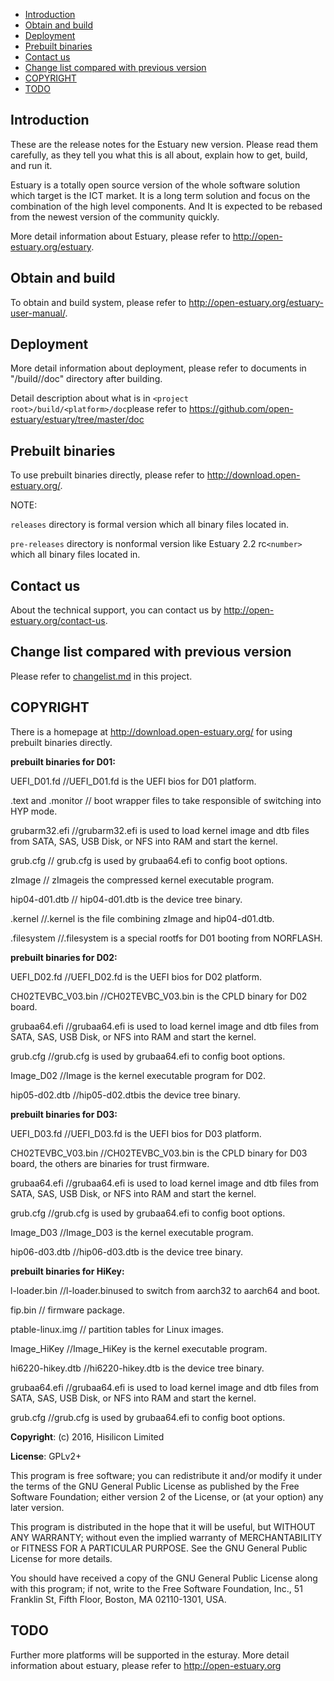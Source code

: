 * [Introduction](#1)
* [Obtain and build](#2)
* [Deployment](#3)
* [Prebuilt binaries](#4)
* [Contact us](#5)
* [Change list compared with previous version](#6)
* [COPYRIGHT](#7)
* [TODO](#8)

<h2 id="1">Introduction</h2>

 These are the release notes for the Estuary new version. Please read them carefully, as they tell you what this is all about, explain how to get, build, and run it.

 Estuary is a totally open source version of the whole software solution which target is the ICT market. It is a long term solution and focus on the combination of the high level components. And It is expected to be rebased from the newest version of the community quickly.
 
 More detail information about Estuary, please refer to http://open-estuary.org/estuary.

<h2 id="2"> Obtain and build</h2>

To obtain and build system, please refer to http://open-estuary.org/estuary-user-manual/.

<h2 id="3"> Deployment</h2>

  More detail information about deployment, please refer to documents in "<project root>/build/<platform>/doc" directory after building.
  
  Detail description about what is in `<project root>/build/<platform>/doc`please refer to https://github.com/open-estuary/estuary/tree/master/doc

<h2 id="4"> Prebuilt binaries</h2>

To use prebuilt binaries directly, please refer to http://download.open-estuary.org/.

NOTE:
  
 `releases` directory is formal version which all binary files located in.
  
 `pre-releases` directory is nonformal version like Estuary 2.2 rc`<number>` which all binary files located in. 

 <h2 id="5"> Contact us</h2>

About the technical support, you can contact us by http://open-estuary.org/contact-us.

<h2 id="6"> Change list compared with previous version</h2>

Please refer to [changelist.md](https://github.com/open-estuary/estuary/blob/master/README.md) in this project.

<h2 id="7"> COPYRIGHT</h2>

There is a homepage at http://download.open-estuary.org/ for using prebuilt binaries directly.

 **prebuilt binaries for D01:**

  UEFI_D01.fd      //UEFI_D01.fd is the UEFI bios for D01 platform.

 .text and .monitor  // boot wrapper files to take responsible of switching into HYP mode.

  grubarm32.efi      //grubarm32.efi is used to load kernel image and dtb files from SATA, SAS, USB Disk, or NFS into RAM and start the kernel.
 
  grub.cfg          // grub.cfg is used by grubaa64.efi to config boot options.
 
  zImage           // zImageis the compressed kernel executable program.
 
  hip04-d01.dtb    // hip04-d01.dtb is the device tree binary.
 
 .kernel           //.kernel is the file combining zImage and hip04-d01.dtb.
 
 .filesystem      //.filesystem is a special rootfs for D01 booting from NORFLASH.

 **prebuilt binaries for D02:**

 UEFI_D02.fd       //UEFI_D02.fd is the UEFI bios for D02 platform.

 CH02TEVBC_V03.bin //CH02TEVBC_V03.bin is the CPLD binary for D02 board.

 grubaa64.efi  //grubaa64.efi is used to load kernel image and dtb files from SATA, SAS, USB Disk, or NFS into RAM and start the kernel.

 grub.cfg      //grub.cfg is used by grubaa64.efi to config boot options.

 Image_D02     //Image is the kernel executable program for D02.

 hip05-d02.dtb //hip05-d02.dtbis the device tree binary.
 
 **prebuilt binaries for D03:**

UEFI_D03.fd    //UEFI_D03.fd is the UEFI bios for D03 platform.

CH02TEVBC_V03.bin //CH02TEVBC_V03.bin is the CPLD binary for D03 board, the others are binaries for trust firmware.

grubaa64.efi  //grubaa64.efi is used to load kernel image and dtb files from SATA, SAS, USB Disk, or NFS into RAM and start the kernel.

grub.cfg      //grub.cfg is used by grubaa64.efi to config boot options.

Image_D03  //Image_D03 is the kernel executable program.

hip06-d03.dtb //hip06-d03.dtb is the device tree binary.

 **prebuilt binaries for HiKey:**

l-loader.bin //l-loader.binused to switch from aarch32 to aarch64 and boot.

fip.bin   // firmware package.

ptable-linux.img // partition tables for Linux images. 

Image_HiKey //Image_HiKey is the kernel executable program.

hi6220-hikey.dtb //hi6220-hikey.dtb is the device tree binary.

grubaa64.efi  //grubaa64.efi is used to load kernel image and dtb files from SATA, SAS, USB Disk, or NFS into RAM and start the kernel.

grub.cfg      //grub.cfg is used by grubaa64.efi to config boot options.

**Copyright**: (c) 2016, Hisilicon Limited
     
**License**: GPLv2+

  This program is free software; you can redistribute it and/or modify
  it under the terms of the GNU General Public License as published by
  the Free Software Foundation; either version 2 of the License, or
  (at your option) any later version.

  This program is distributed in the hope that it will be useful,
  but WITHOUT ANY WARRANTY; without even the implied warranty of
  MERCHANTABILITY or FITNESS FOR A PARTICULAR PURPOSE.  See the
  GNU General Public License for more details.

  You should have received a copy of the GNU General Public License
  along with this program; if not, write to the Free Software
  Foundation, Inc., 51 Franklin St, Fifth Floor, Boston, MA 02110-1301, USA.

<h2 id="8">TODO</h2>

  Further more platforms will be supported in the esturay.
  More detail information about estuary, please refer to
  http://open-estuary.org

